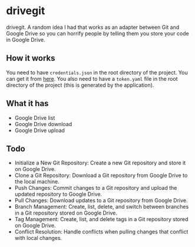 # drivegit

drivegit. A random idea I had that works as an adapter between Git and Google Drive so you can horrify people by telling them you store your code in Google Drive.

## How it works

You need to have `credentials.json` in the root directory of the project. You can get it from [here](https://developers.google.com/drive/api/v3/quickstart/js). You also need to have a `token.yaml` file in the root directory of the project (this is generated by the application).

## What it has

- Google Drive list
- Google Drive download
- Google Drive upload

## Todo

- Initialize a New Git Repository: Create a new Git repository and store it on Google Drive.
- Clone a Git Repository: Download a Git repository from Google Drive to the local machine.
- Push Changes: Commit changes to a Git repository and upload the updated repository to Google Drive.
- Pull Changes: Download updates to a Git repository from Google Drive.
- Branch Management: Create, list, delete, and switch between branches in a Git repository stored on Google Drive.
- Tag Management: Create, list, and delete tags in a Git repository stored on Google Drive.
- Conflict Resolution: Handle conflicts when pulling changes that conflict with local changes.
